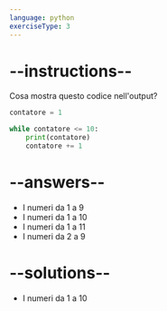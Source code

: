 ```yaml
---
language: python
exerciseType: 3
---
```


# --instructions--

Cosa mostra questo codice nell'output?
```python
contatore = 1

while contatore <= 10:
    print(contatore)
    contatore += 1
```

# --answers--

- I numeri da 1 a 9
- I numeri da 1 a 10
- I numeri da 1 a 11
- I numeri da 2 a 9

# --solutions--

- I numeri da 1 a 10
